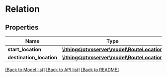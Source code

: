# Relation

## Properties
Name | Type | Description | Notes
------------ | ------------- | ------------- | -------------
**start_location** | [**\ithings\ptvxserver\model\RouteLocation**](RouteLocation.md) |  | 
**destination_location** | [**\ithings\ptvxserver\model\RouteLocation**](RouteLocation.md) |  | 

[[Back to Model list]](../../README.md#documentation-for-models) [[Back to API list]](../../README.md#documentation-for-api-endpoints) [[Back to README]](../../README.md)

